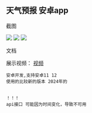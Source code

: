 ## 天气预报 安卓app



截图

![](./Screenshot_20240703_221535.jpg)
![](./Screenshot_20240703_221541.jpg)
![](./Screenshot_20240703_221544.jpg)



文档
[](./文档.doc)




展示视频：
[视频](https://www.bilibili.com/video/BV1HqNbzEEmz/)



    安卓开发,支持安卓11 12
    使用的比较新的版本 2024年的


    ！！！
    api接口 可能因为时间变化，导致不可用

